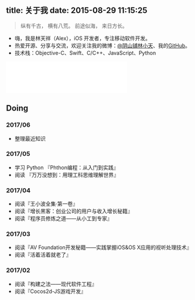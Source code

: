 title: 关于我
date: 2015-08-29 11:15:25
---

> 纵有千古，
> 横有八荒。
> 前途似海，
> 来日方长。

* 嗨，我是林天祥（Alex），iOS 开发者，专注移动软件开发。
* 热爱开源、分享与交流，欢迎关注我的微博：[@阴山铺林小天](http://weibo.com/iwillcomeback)、我的[GitHub](https://github.com/chaoskyme)。
* 技术栈：Objective-C、Swift、C/C++、JavaScript、Python

<iframe frameborder="no" border="0" marginwidth="0" marginheight="0" width=330 height=86 src="//music.163.com/outchain/player?type=2&id=28461702&auto=1&height=66"></iframe>

## Doing

### 2017/06
* 整理最近知识

### 2017/05
* 学习 Python 『Phthon编程：从入门到实践』
* 阅读 『万万没想到：用理工科思维理解世界』

### 2017/04
* 阅读『王小波全集·第一卷』
* 阅读『增长黑客：创业公司的用户与收入增长秘籍』
* 阅读『程序员修炼之道——从小工到专家』

### 2017/03
* 阅读『AV Foundation开发秘籍——实践掌握iOS&OS X应用的视听处理技术』
* 阅读『活着活着就老了』

### 2017/02
* 阅读『构建之法——现代软件工程』
* 阅读『Cocos2d-JS游戏开发』


